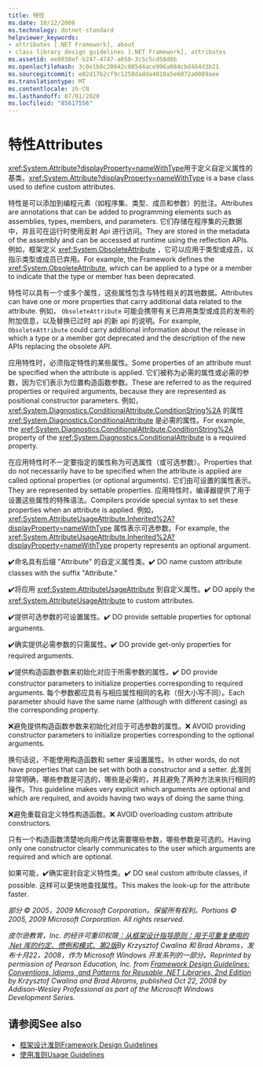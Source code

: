 ```yaml
---
title: 特性
ms.date: 10/22/2008
ms.technology: dotnet-standard
helpviewer_keywords:
- attributes [.NET Framework], about
- class library design guidelines [.NET Framework], attributes
ms.assetid: ee0038ef-b247-4747-a650-3c5c5cd58d8b
ms.openlocfilehash: 3c0e1b8c20042c085d4ace996a084cbd464d3b21
ms.sourcegitcommit: e02d17b2cf9c1258dadda4810a5e6072a0089aee
ms.translationtype: MT
ms.contentlocale: zh-CN
ms.lasthandoff: 07/01/2020
ms.locfileid: "85617556"
---
```

# <a name="attributes"></a><span data-ttu-id="dee0d-102">特性</span><span class="sxs-lookup"><span data-stu-id="dee0d-102">Attributes</span></span>
<span data-ttu-id="dee0d-103"><xref:System.Attribute?displayProperty=nameWithType>用于定义自定义属性的基类。</span><span class="sxs-lookup"><span data-stu-id="dee0d-103"><xref:System.Attribute?displayProperty=nameWithType> is a base class used to define custom attributes.</span></span>

 <span data-ttu-id="dee0d-104">特性是可以添加到编程元素（如程序集、类型、成员和参数）的批注。</span><span class="sxs-lookup"><span data-stu-id="dee0d-104">Attributes are annotations that can be added to programming elements such as assemblies, types, members, and parameters.</span></span> <span data-ttu-id="dee0d-105">它们存储在程序集的元数据中，并且可在运行时使用反射 Api 进行访问。</span><span class="sxs-lookup"><span data-stu-id="dee0d-105">They are stored in the metadata of the assembly and can be accessed at runtime using the reflection APIs.</span></span> <span data-ttu-id="dee0d-106">例如，框架定义 <xref:System.ObsoleteAttribute> ，它可以应用于类型或成员，以指示类型或成员已弃用。</span><span class="sxs-lookup"><span data-stu-id="dee0d-106">For example, the Framework defines the <xref:System.ObsoleteAttribute>, which can be applied to a type or a member to indicate that the type or member has been deprecated.</span></span>

 <span data-ttu-id="dee0d-107">特性可以具有一个或多个属性，这些属性包含与特性相关的其他数据。</span><span class="sxs-lookup"><span data-stu-id="dee0d-107">Attributes can have one or more properties that carry additional data related to the attribute.</span></span> <span data-ttu-id="dee0d-108">例如， `ObsoleteAttribute` 可能会携带有关已弃用类型或成员的发布的附加信息，以及替换已过时 api 的新 api 的说明。</span><span class="sxs-lookup"><span data-stu-id="dee0d-108">For example, `ObsoleteAttribute` could carry additional information about the release in which a type or a member got deprecated and the description of the new APIs replacing the obsolete API.</span></span>

 <span data-ttu-id="dee0d-109">应用特性时，必须指定特性的某些属性。</span><span class="sxs-lookup"><span data-stu-id="dee0d-109">Some properties of an attribute must be specified when the attribute is applied.</span></span> <span data-ttu-id="dee0d-110">它们被称为必需的属性或必需的参数，因为它们表示为位置构造函数参数。</span><span class="sxs-lookup"><span data-stu-id="dee0d-110">These are referred to as the required properties or required arguments, because they are represented as positional constructor parameters.</span></span> <span data-ttu-id="dee0d-111">例如， <xref:System.Diagnostics.ConditionalAttribute.ConditionString%2A> 的属性 <xref:System.Diagnostics.ConditionalAttribute> 是必需的属性。</span><span class="sxs-lookup"><span data-stu-id="dee0d-111">For example, the <xref:System.Diagnostics.ConditionalAttribute.ConditionString%2A> property of the <xref:System.Diagnostics.ConditionalAttribute> is a required property.</span></span>

 <span data-ttu-id="dee0d-112">在应用特性时不一定要指定的属性称为可选属性（或可选参数）。</span><span class="sxs-lookup"><span data-stu-id="dee0d-112">Properties that do not necessarily have to be specified when the attribute is applied are called optional properties (or optional arguments).</span></span> <span data-ttu-id="dee0d-113">它们由可设置的属性表示。</span><span class="sxs-lookup"><span data-stu-id="dee0d-113">They are represented by settable properties.</span></span> <span data-ttu-id="dee0d-114">应用特性时，编译器提供了用于设置这些属性的特殊语法。</span><span class="sxs-lookup"><span data-stu-id="dee0d-114">Compilers provide special syntax to set these properties when an attribute is applied.</span></span> <span data-ttu-id="dee0d-115">例如， <xref:System.AttributeUsageAttribute.Inherited%2A?displayProperty=nameWithType> 属性表示可选参数。</span><span class="sxs-lookup"><span data-stu-id="dee0d-115">For example, the <xref:System.AttributeUsageAttribute.Inherited%2A?displayProperty=nameWithType> property represents an optional argument.</span></span>

 <span data-ttu-id="dee0d-116">✔️命名具有后缀 "Attribute" 的自定义属性类。</span><span class="sxs-lookup"><span data-stu-id="dee0d-116">✔️ DO name custom attribute classes with the suffix "Attribute."</span></span>

 <span data-ttu-id="dee0d-117">✔️将应用 <xref:System.AttributeUsageAttribute> 到自定义属性。</span><span class="sxs-lookup"><span data-stu-id="dee0d-117">✔️ DO apply the <xref:System.AttributeUsageAttribute> to custom attributes.</span></span>

 <span data-ttu-id="dee0d-118">✔️提供可选参数的可设置属性。</span><span class="sxs-lookup"><span data-stu-id="dee0d-118">✔️ DO provide settable properties for optional arguments.</span></span>

 <span data-ttu-id="dee0d-119">✔️确实提供必需参数的只需属性。</span><span class="sxs-lookup"><span data-stu-id="dee0d-119">✔️ DO provide get-only properties for required arguments.</span></span>

 <span data-ttu-id="dee0d-120">✔️提供构造函数参数来初始化对应于所需参数的属性。</span><span class="sxs-lookup"><span data-stu-id="dee0d-120">✔️ DO provide constructor parameters to initialize properties corresponding to required arguments.</span></span> <span data-ttu-id="dee0d-121">每个参数都应具有与相应属性相同的名称（但大小写不同）。</span><span class="sxs-lookup"><span data-stu-id="dee0d-121">Each parameter should have the same name (although with different casing) as the corresponding property.</span></span>

 <span data-ttu-id="dee0d-122">❌避免提供构造函数参数来初始化对应于可选参数的属性。</span><span class="sxs-lookup"><span data-stu-id="dee0d-122">❌ AVOID providing constructor parameters to initialize properties corresponding to the optional arguments.</span></span>

 <span data-ttu-id="dee0d-123">换句话说，不能使用构造函数和 setter 来设置属性。</span><span class="sxs-lookup"><span data-stu-id="dee0d-123">In other words, do not have properties that can be set with both a constructor and a setter.</span></span> <span data-ttu-id="dee0d-124">此准则非常明确，哪些参数是可选的，哪些是必需的，并且避免了两种方法来执行相同的操作。</span><span class="sxs-lookup"><span data-stu-id="dee0d-124">This guideline makes very explicit which arguments are optional and which are required, and avoids having two ways of doing the same thing.</span></span>

 <span data-ttu-id="dee0d-125">❌避免重载自定义特性构造函数。</span><span class="sxs-lookup"><span data-stu-id="dee0d-125">❌ AVOID overloading custom attribute constructors.</span></span>

 <span data-ttu-id="dee0d-126">只有一个构造函数清楚地向用户传达需要哪些参数，哪些参数是可选的。</span><span class="sxs-lookup"><span data-stu-id="dee0d-126">Having only one constructor clearly communicates to the user which arguments are required and which are optional.</span></span>

 <span data-ttu-id="dee0d-127">如果可能，✔️确实密封自定义特性类。</span><span class="sxs-lookup"><span data-stu-id="dee0d-127">✔️ DO seal custom attribute classes, if possible.</span></span> <span data-ttu-id="dee0d-128">这样可以更快地查找属性。</span><span class="sxs-lookup"><span data-stu-id="dee0d-128">This makes the look-up for the attribute faster.</span></span>

 <span data-ttu-id="dee0d-129">*部分 &copy; 2005，2009 Microsoft Corporation。保留所有权利。*</span><span class="sxs-lookup"><span data-stu-id="dee0d-129">*Portions &copy; 2005, 2009 Microsoft Corporation. All rights reserved.*</span></span>

 <span data-ttu-id="dee0d-130">*皮尔逊教育，Inc. 的经许可重印权限[：从框架设计指导原则：用于可重复使用的 .Net 库的约定、惯例和模式、第2版](https://www.informit.com/store/framework-design-guidelines-conventions-idioms-and-9780321545619)By Krzysztof Cwalina 和 Brad Abrams，发布十月22，2008，作为 Microsoft Windows 开发系列的一部分。*</span><span class="sxs-lookup"><span data-stu-id="dee0d-130">*Reprinted by permission of Pearson Education, Inc. from [Framework Design Guidelines: Conventions, Idioms, and Patterns for Reusable .NET Libraries, 2nd Edition](https://www.informit.com/store/framework-design-guidelines-conventions-idioms-and-9780321545619) by Krzysztof Cwalina and Brad Abrams, published Oct 22, 2008 by Addison-Wesley Professional as part of the Microsoft Windows Development Series.*</span></span>

## <a name="see-also"></a><span data-ttu-id="dee0d-131">请参阅</span><span class="sxs-lookup"><span data-stu-id="dee0d-131">See also</span></span>

- [<span data-ttu-id="dee0d-132">框架设计准则</span><span class="sxs-lookup"><span data-stu-id="dee0d-132">Framework Design Guidelines</span></span>](index.md)
- [<span data-ttu-id="dee0d-133">使用准则</span><span class="sxs-lookup"><span data-stu-id="dee0d-133">Usage Guidelines</span></span>](usage-guidelines.md)
